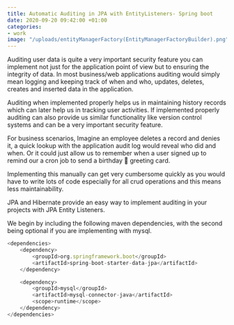 ```yaml
---
title: Automatic Auditing in JPA with EntityListeners- Spring boot
date: 2020-09-20 09:42:00 +01:00
categories:
- work
image: "/uploads/entityManagerFactory(EntityManagerFactoryBuilder).png"
---
```


Auditing user data is quite a very important security feature you can implement not just for the application point of view but to ensuring the integrity of data.
In most business/web applications auditing would simply mean logging and keeping track of when and who, updates, deletes, creates and inserted data in the application.

Auditing when implemented properly helps us in maintaining history records which can later help us in tracking user activities. If implemented properly auditing can also provide us similar functionality like version control systems and can be a very important security feature.

For business scenarios, Imagine an employee deletes a record and denies it, a quick lookup with the application audit log would reveal who did and when.
Or it could just allow us to remember when a user signed up to remind our a cron job to send a birthday 🎂 greeting card.

Implementing this manually can get very cumbersome quickly as you would have to write lots of code especially for all crud operations and this means less maintainability. 

JPA and Hibernate provide an easy way to implement auditing in your projects with JPA Entity Listeners.

We begin by including the following maven dependencies, with the second being optional if you are implementing with mysql.


```javascript
<dependencies>
    <dependency>
        <groupId>org.springframework.boot</groupId>
        <artifactId>spring-boot-starter-data-jpa</artifactId>
    </dependency>

    <dependency>
        <groupId>mysql</groupId>
        <artifactId>mysql-connector-java</artifactId>
        <scope>runtime</scope>
    </dependency>
</dependencies>
```








